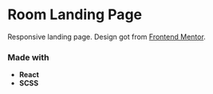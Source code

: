 # Room Landing Page

Responsive landing page. Design got from [Frontend Mentor](https://www.frontendmentor.io/).

### Made with
- **React**
- **SCSS**
